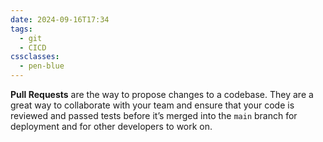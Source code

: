 ```yaml
---
date: 2024-09-16T17:34
tags:
  - git
  - CICD
cssclasses:
  - pen-blue
---
```

**Pull Requests** are the way to propose changes to a codebase. They are a great way to collaborate with your team and ensure that your code is reviewed and passed tests before it’s merged into the `main` branch for deployment and for other developers to work on.

